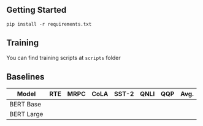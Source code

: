 ## Getting Started
`pip install -r requirements.txt`

## Training
You can find training scripts at `scripts` folder

## Baselines

| Model     | RTE   |  MRPC | CoLA | SST-2 |QNLI | QQP | Avg. |
|-----------|-------|-------|------|-------|-----|-----| ---- |
| BERT Base |       |       |      |       |     |     |      |
| BERT Large|       |       |      |       |     |     |      |

    
